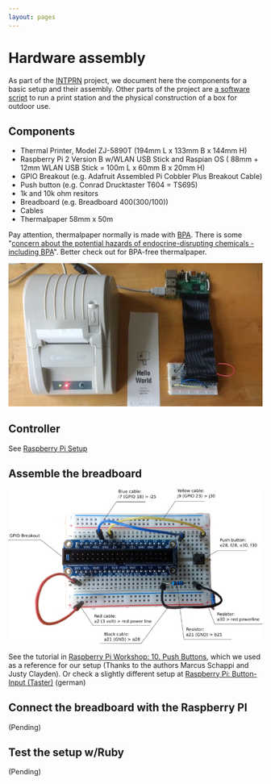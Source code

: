 ```yaml
---
layout: pages
---
```


# Hardware assembly

As part of the [INTPRN](/INTPRN/) project, we document here the  components for a basic setup and their assembly. Other parts of the 
project are [a software script](https://github.com/ut/PRNSTN) to run a print station and the physical construction of a box for outdoor use.

## Components

* Thermal Printer, Model ZJ-5890T (194mm L x 133mm B x 144mm H)
* Raspberry Pi 2 Version B w/WLAN USB Stick and Raspian OS  ( 88mm + 12mm WLAN USB Stick = 100m L x 60mm B x 20mm H)
* GPIO Breakout (e.g. Adafruit Assembled Pi Cobbler Plus Breakout Cable)
* Push button  (e.g. Conrad Drucktaster T604 = TS695)
* 1k and 10k ohm resitors
* Breadboard (e.g. Breadboard 400(300/100))
* Cables
* Thermalpaper 58mm x 50m 

Pay attention, thermalpaper normally is made with [BPA](https://en.wikipedia.org/wiki/Bisphenol_A). There is some "[concern about the potential hazards of endocrine-disrupting chemicals - including BPA](https://en.wikipedia.org/wiki/Bisphenol_A#cite_note-endosoc-53)". Better check out for BPA-free thermalpaper.


![Output](images/IMG_20170302_122805241_k.jpg)

## Controller

See [Raspberry Pi Setup](controller.html)

## Assemble the breadboard

![Breadboard](images/INTPRN_breadboard_k.png)

See the tutorial in [Raspberry Pi Workshop: 10. Push Buttons](http://workshop.raspberrypiaustralia.com/button/2014/08/31/10-push-buttons/), which we used as a reference for our setup (Thanks to the authors Marcus Schappi and Justy Clayden). Or check a slightly different setup at [Raspberry Pi: Button-Input (Taster)](https://raspuino.wordpress.com/2014/03/26/raspberry-pi-button-input-taster/) (german)

## Connect the breadboard with the Raspberry PI

(Pending)

## Test the setup w/Ruby

(Pending)




